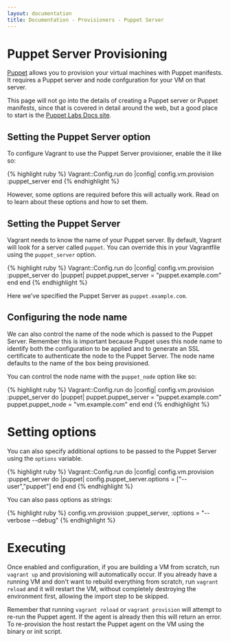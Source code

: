 ```yaml
---
layout: documentation
title: Documentation - Provisioners - Puppet Server
---
```

# Puppet Server Provisioning

[Puppet](http://www.puppetlabs.com/puppet) allows you to provision your virtual machines with Puppet manifests. It requires a
Puppet server and node confguration for your VM on that server.

This page will not go into the details of creating a Puppet server or Puppet manifests, since that
is covered in detail around the web, but a good place to start is the [Puppet Labs Docs site](http://docs.puppetlabs.com).

## Setting the Puppet Server option

To configure Vagrant to use the Puppet Server provisioner, enable the it like so:

{% highlight ruby %}
Vagrant::Config.run do |config|
  config.vm.provision :puppet_server
end
{% endhighlight %}

However, some options are required before this will actually work. Read on to
learn about these options and how to set them.

## Setting the Puppet Server

Vagrant needs to know the name of your Puppet server.  By default, Vagrant will look for a server called
`puppet`. You can override this in your Vagrantfile using the `puppet_server` option.

{% highlight ruby %}
Vagrant::Config.run do |config|
  config.vm.provision :puppet_server do |puppet|
    puppet.puppet_server = "puppet.example.com"
  end
end
{% endhighlight %}

Here we've specified the Puppet Server as `puppet.example.com`.

## Configuring the node name

We can also control the name of the node which is passed to the Puppet Server. Remember this is important because Puppet uses this
node name to identify both the configuration to be applied and to generate an SSL certificate to authenticate the node to the Puppet Server.  The node name defaults to the name of the box being provisioned.

You can control the node name with the `puppet_node` option like so:

{% highlight ruby %}
Vagrant::Config.run do |config|
  config.vm.provision :puppet_server do |puppet|
    puppet.puppet_server = "puppet.example.com"
    puppet.puppet_node = "vm.example.com"
  end
end
{% endhighlight %}

# Setting options

You can also specify additional options to be passed to the Puppet Server using the `options` variable.

{% highlight ruby %}
Vagrant::Config.run do |config|
  config.vm.provision :puppet_server do |puppet|
    config.puppet_server.options = ["--user","puppet"]
  end
end
{% endhighlight %}

You can also pass options as strings:

{% highlight ruby %}
  config.vm.provision :puppet_server, :options = "--verbose --debug"
{% endhighlight %}

# Executing

Once enabled and configuration, if you are building a VM from scratch, run `vagrant up` and provisioning
will automatically occur. If you already have a running VM and don't want to rebuild
everything from scratch, run `vagrant reload` and it will restart the VM, without completely
destroying the environment first, allowing the import step to be skipped.

Remember that running `vagrant reload` or `vagrant provision` will attempt to re-run the Puppet agent. If the
agent is already then this will return an error. To re-provision the host restart the Puppet agent on the VM using the
binary or init script.
